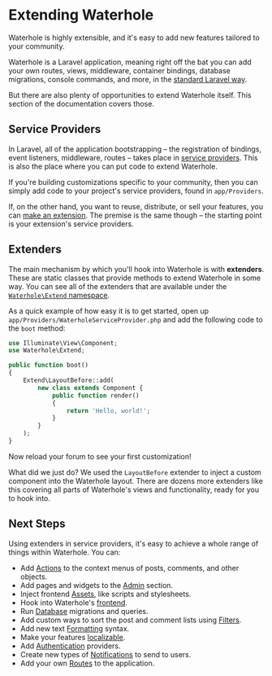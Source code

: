 # Extending Waterhole

Waterhole is highly extensible, and it's easy to add new features tailored to your community.

Waterhole is a Laravel application, meaning right off the bat you can add your own routes, views, middleware, container bindings, database migrations, console commands, and more, in the [standard Laravel way](https://laravel.com/docs/9.x).

But there are also plenty of opportunities to extend Waterhole itself. This section of the documentation covers those.

## Service Providers

In Laravel, all of the application bootstrapping – the registration of bindings, event listeners, middleware, routes – takes place in [service providers](https://laravel.com/docs/9.x/providers). This is also the place where you can put code to extend Waterhole.

If you're building customizations specific to your community, then you can simply add code to your project's service providers, found in `app/Providers`.

If, on the other hand, you want to reuse, distribute, or sell your features, you can [make an extension](./distribution.md). The premise is the same though – the starting point is your extension's service providers.

## Extenders

The main mechanism by which you'll hook into Waterhole is with **extenders**. These are static classes that provide methods to extend Waterhole in some way. You can see all of the extenders that are available under the [`Waterhole\Extend` namespace](https://waterhole.dev/docs/reference/Waterhole/Extend.html).

As a quick example of how easy it is to get started, open up `app/Providers/WaterholeServiceProvider.php` and add the following code to the `boot` method:

```php
use Illuminate\View\Component;
use Waterhole\Extend;

public function boot()
{
    Extend\LayoutBefore::add(
        new class extends Component {
            public function render()
            {
                return 'Hello, world!';
            }
        }
    );
}
```

Now reload your forum to see your first customization!

What did we just do? We used the `LayoutBefore` extender to inject a custom component into the Waterhole layout. There are dozens more extenders like this covering all parts of Waterhole's views and functionality, ready for you to hook into.

## Next Steps

Using extenders in service providers, it's easy to achieve a whole range of things within Waterhole. You can:

- Add [Actions](./actions.md) to the context menus of posts, comments, and other objects.
- Add pages and widgets to the [Admin](./admin.md) section.
- Inject frontend [Assets](./assets.md), like scripts and stylesheets.
- Hook into Waterhole's [frontend](./frontend.md).
- Run [Database](./database.md) migrations and queries.
- Add custom ways to sort the post and comment lists using [Filters](./filters.md).
- Add new text [Formatting](./formatting.md) syntax.
- Make your features [localizable](./internationalization.md).
- Add [Authentication](./authentication.md) providers.
- Create new types of [Notifications](./notifications.md) to send to users.
- Add your own [Routes](./routes.md) to the application.
